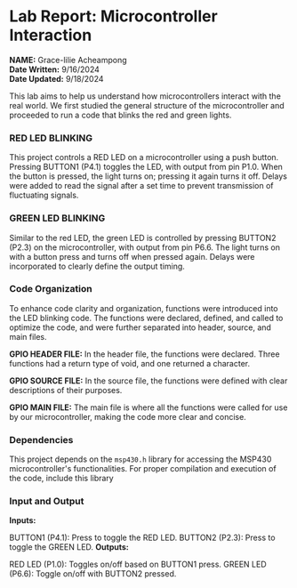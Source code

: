 # Lab Report: Microcontroller Interaction

**NAME:** Grace-lilie Acheampong  
**Date Written:** 9/16/2024  
**Date Updated:** 9/18/2024  

This lab aims to help us understand how microcontrollers interact with the real world. We first studied the general structure of the microcontroller and proceeded to run a code that blinks the red and green lights.

### RED LED BLINKING
This project controls a RED LED on a microcontroller using a push button. Pressing BUTTON1 (P4.1) toggles the LED, with output from pin P1.0. When the button is pressed, the light turns on; pressing it again turns it off. Delays were added to read the signal after a set time to prevent transmission of fluctuating signals.

### GREEN LED BLINKING
Similar to the red LED, the green LED is controlled by pressing BUTTON2 (P2.3) on the microcontroller, with output from pin P6.6. The light turns on with a button press and turns off when pressed again. Delays were incorporated to clearly define the output timing.

### Code Organization
To enhance code clarity and organization, functions were introduced into the LED blinking code. The functions were declared, defined, and called to optimize the code, and were further separated into header, source, and main files.

**GPIO HEADER FILE:** In the header file, the functions were declared. Three functions had a return type of void, and one returned a character.

**GPIO SOURCE FILE:** In the source file, the functions were defined with clear descriptions of their purposes.

**GPIO MAIN FILE:** The main file is where all the functions were called for use by our microcontroller, making the code more clear and concise.

### Dependencies
This project depends on the `msp430.h` library for accessing the MSP430 microcontroller's functionalities. For proper compilation and execution of the code, include this library

### Input and Output
**Inputs:**

BUTTON1 (P4.1): Press to toggle the RED LED.
BUTTON2 (P2.3): Press to toggle the GREEN LED.
**Outputs:**

RED LED (P1.0): Toggles on/off based on BUTTON1 press.
GREEN LED (P6.6): Toggle on/off with BUTTON2 pressed.

